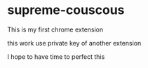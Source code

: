 # supreme-couscous

This is my first chrome extension 

this work use private key of another extension 

I hope to have time to perfect this
